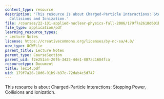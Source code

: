 ```yaml
---
content_type: resource
description: 'This resource is about Charged-Particle Interactions: Stopping Power,
  Collisions and Ionization.'
file: /courses/22-101-applied-nuclear-physics-fall-2006/179f7a2618d601b9b37c72dab4c5d747_lec14.pdf
file_type: application/pdf
learning_resource_types:
- Lecture Notes
license: https://creativecommons.org/licenses/by-nc-sa/4.0/
ocw_type: OCWFile
parent_title: Lecture Notes
parent_type: CourseSection
parent_uid: f2e251a4-20f6-3423-44e1-807ac1684fca
resourcetype: Document
title: lec14.pdf
uid: 179f7a26-18d6-01b9-b37c-72dab4c5d747
---
```

This resource is about Charged-Particle Interactions: Stopping Power, Collisions and Ionization.